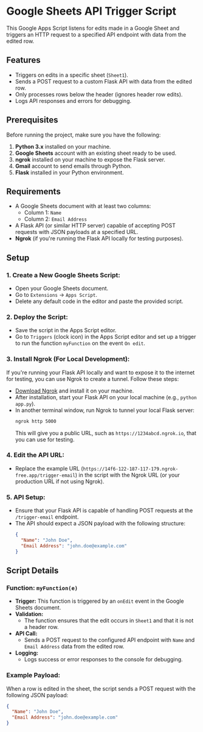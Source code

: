 # Google Sheets API Trigger Script

This Google Apps Script listens for edits made in a Google Sheet and triggers an HTTP request to a specified API endpoint with data from the edited row.

## Features

- Triggers on edits in a specific sheet (`Sheet1`).
- Sends a POST request to a custom Flask API with data from the edited row.
- Only processes rows below the header (ignores header row edits).
- Logs API responses and errors for debugging.

## Prerequisites

Before running the project, make sure you have the following:
1. **Python 3.x** installed on your machine.
2. **Google Sheets** account with an existing sheet ready to be used.
3. **ngrok** installed on your machine to expose the Flask server.
4. **Gmail** account to send emails through Python.
5. **Flask** installed in your Python environment.

## Requirements

- A Google Sheets document with at least two columns:
  - Column 1: `Name`
  - Column 2: `Email Address`
- A Flask API (or similar HTTP server) capable of accepting POST requests with JSON payloads at a specified URL.
- **Ngrok** (if you're running the Flask API locally for testing purposes).

## Setup

### 1. **Create a New Google Sheets Script:**
   - Open your Google Sheets document.
   - Go to `Extensions` → `Apps Script`.
   - Delete any default code in the editor and paste the provided script.

### 2. **Deploy the Script:**
   - Save the script in the Apps Script editor.
   - Go to `Triggers` (clock icon) in the Apps Script editor and set up a trigger to run the function `myFunction` on the event `On edit`.

### 3. **Install Ngrok (For Local Development):**
   If you're running your Flask API locally and want to expose it to the internet for testing, you can use Ngrok to create a tunnel. Follow these steps:
   
   - [Download Ngrok](https://ngrok.com/download) and install it on your machine.
   - After installation, start your Flask API on your local machine (e.g., `python app.py`).
   - In another terminal window, run Ngrok to tunnel your local Flask server:
     ```bash
     ngrok http 5000
     ```
     This will give you a public URL, such as `https://1234abcd.ngrok.io`, that you can use for testing.

### 4. **Edit the API URL:**
   - Replace the example URL (`https://14f6-122-187-117-179.ngrok-free.app/trigger-email`) in the script with the Ngrok URL (or your production URL if not using Ngrok).

### 5. **API Setup:**
   - Ensure that your Flask API is capable of handling POST requests at the `/trigger-email` endpoint.
   - The API should expect a JSON payload with the following structure:
     ```json
     {
       "Name": "John Doe",
       "Email Address": "john.doe@example.com"
     }
     ```

## Script Details

### Function: `myFunction(e)`

- **Trigger:** This function is triggered by an `onEdit` event in the Google Sheets document.
- **Validation:**
  - The function ensures that the edit occurs in `Sheet1` and that it is not a header row.
- **API Call:** 
  - Sends a POST request to the configured API endpoint with `Name` and `Email Address` data from the edited row.
- **Logging:** 
  - Logs success or error responses to the console for debugging.

### Example Payload:
When a row is edited in the sheet, the script sends a POST request with the following JSON payload:
```json
{
  "Name": "John Doe",
  "Email Address": "john.doe@example.com"
}
